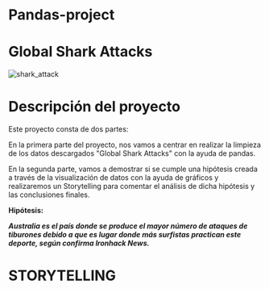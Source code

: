 # Pandas-project
# Global Shark Attacks

![shark_attack](https://github.com/sonia-quintanar/data-cleaning-pandas/blob/main/src/shark_attack.jpg)

# Descripción del proyecto

Este proyecto consta de dos partes:

En la primera parte del proyecto, nos vamos a centrar en realizar la limpieza de los datos descargados "Global Shark Attacks" con la ayuda de pandas.

En la segunda parte, vamos a demostrar si se cumple una hipótesis creada a través de la visualización de datos con la ayuda de gráficos y realizaremos un Storytelling para comentar el análisis de dicha hipótesis y las conclusiones finales.

**Hipótesis:**

**_Australia es el país donde se produce el mayor número de ataques de tiburones debido a que es lugar donde más surfistas practican este deporte, según confirma Ironhack News._**

# STORYTELLING 

